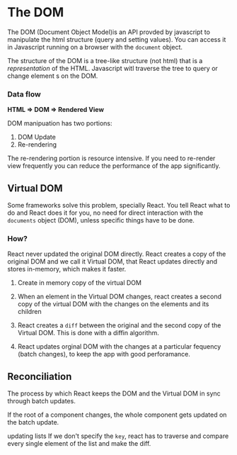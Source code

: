# The DOM
The DOM (Document Object Model)is an API provded by javascript to manipulate the html structure (query and setting values). You can access it in Javascript running on a browser with the `document` object.

The structure of the DOM is a tree-like structure (not html) that is a *representation* of the HTML. Javascript witl traverse the tree to query or change element s on the DOM.

### Data flow
**HTML => DOM => Rendered View**

DOM manipuation has two portions:
1. DOM Update
2. Re-rendering

The re-rendering portion is resource intensive. If you need to re-render view frequently you can reduce the performance of the app significantly.

## Virtual DOM
Some frameworks solve this problem, specially React. You tell React what to do and React does it for you, no need for direct interaction with the `documents` object (DOM), unless specific things have to be done.

### How?
React never updated the original DOM directly. React creates a copy of the original DOM and we call it Virtual DOM, that React updates directly and stores in-memory, which makes it faster.

1. Create in memory copy of the virtual DOM

2. When an element in the Virtual DOM  changes, react creates a second copy of the virtual DOM with the changes on the elements and its children

3. React creates a `diff` between the original and the second copy of the Virtual DOM. This is done with a diffin algorithm.

4. React updates orginal DOM with the changes at a particular fequency (batch changes), to keep the app with good perforamance.

## Reconciliation
The process by which React keeps the DOM and the Virtual DOM in sync through batch updates.

If the root of a component changes, the whole component gets updated on the batch update.

updating lists
If we don't specify the `key`, react has to traverse and compare every single element of the list and make the diff.